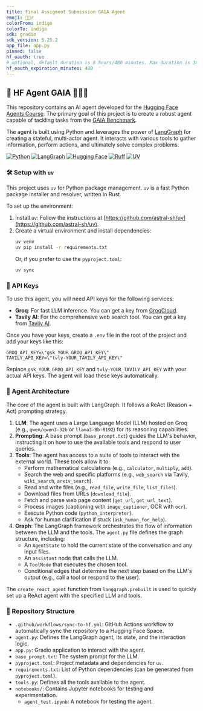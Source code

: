 ```yaml
---
title: Final Assigment Submission GAIA Agent
emoji: 🕵🏻‍♂️
colorFrom: indigo
colorTo: indigo
sdk: gradio
sdk_version: 5.25.2
app_file: app.py
pinned: false
hf_oauth: true
# optional, default duration is 8 hours/480 minutes. Max duration is 30 days/43200 minutes.
hf_oauth_expiration_minutes: 480
---
```


## 🚀 HF Agent GAIA 🕵🏻‍♂️

This repository contains an AI agent developed for the [Hugging Face Agents Course](https://huggingface.co/agents-course). The primary goal of this project is to create a robust agent capable of tackling tasks from the [GAIA Benchmark](https://huggingface.co/gaia-benchmark).

The agent is built using Python and leverages the power of [LangGraph](https://langchain-ai.github.io/langgraph/) for creating a stateful, multi-actor agent. It interacts with various tools to gather information, perform actions, and ultimately solve complex problems.

[![Python](https://img.shields.io/badge/Python-3.10%2B-blue?logo=python&logoColor=white)](https://www.python.org/)
[![LangGraph](https://img.shields.io/badge/LangGraph-✓-brightgreen?logo=data:image/svg+xml;base64,PHN2ZyBmaWxsPSIjMDBDQzY4IiByb2xlPSJpbWciIHZpZXdCb3g9IjAgMCAyNCAyNCIgeG1sbnM9Imh0dHA6Ly93d3cudzMub3JnLzIwMDAvc3ZnIj48dGl0bGU+TGFuZ0dyYXBoPC90aXRsZT48cGF0aCBkPSJNMTIgMEM1LjM3MyAwIDAgNS4zNzMgMCAxMnM1LjM3MyAxMiAxMiAxMiAxMi01LjM3MyAxMi0xMiAxMi0xMi0xMi0xMiptMCAyYTEwIDEwIDAgMSAxIDAgMjAgMTAgMTAgMCAwIDEgMC0yMFptMCAyYTggOCAwIDEgMCAwIDE2IDggOCAwIDAgMCAwLTE2WiIvPjwvc3ZnPg==)](https://langchain-ai.github.io/langgraph/)
[![Hugging Face](https://img.shields.io/badge/🤗%20Hugging%20Face-Spaces-yellow)](https://huggingface.co/spaces/ecandeloro/hf_agent_gaia_30)
[![Ruff](https://img.shields.io/endpoint?url=https://raw.githubusercontent.com/astral-sh/ruff/main/assets/badge/v2.json)](https://github.com/astral-sh/ruff)
[![UV](https://img.shields.io/badge/uv-📦-blue)](https://github.com/astral-sh/uv)

### 🛠️ Setup with `uv`

This project uses `uv` for Python package management. `uv` is a fast Python package installer and resolver, written in Rust.

To set up the environment:
1.  Install `uv`: Follow the instructions at [https://github.com/astral-sh/uv](https://github.com/astral-sh/uv).
2.  Create a virtual environment and install dependencies:
    ```bash
    uv venv
    uv pip install -r requirements.txt
    ```
    Or, if you prefer to use the `pyproject.toml`:
    ```bash
    uv sync
    ```

### 🔑 API Keys

To use this agent, you will need API keys for the following services:

*   **Groq**: For fast LLM inference. You can get a key from [GroqCloud](https://console.groq.com/keys).
*   **Tavily AI**: For the comprehensive web search tool. You can get a key from [Tavily AI](https://tavily.com/).

Once you have your keys, create a `.env` file in the root of the project and add your keys like this:

```env
GROQ_API_KEY=\"gsk_YOUR_GROQ_API_KEY\"
TAVILY_API_KEY=\"tvly-YOUR_TAVILY_API_KEY\"
```

Replace `gsk_YOUR_GROQ_API_KEY` and `tvly-YOUR_TAVILY_API_KEY` with your actual API keys. The agent will load these keys automatically.

### 🤖 Agent Architecture

The core of the agent is built with LangGraph. It follows a ReAct (Reason + Act) prompting strategy.

1.  **LLM**: The agent uses a Large Language Model (LLM) hosted on Groq (e.g., `qwen/qwen3-32b` or `llama3-8b-8192`) for its reasoning capabilities.
2.  **Prompting**: A base prompt (`base_prompt.txt`) guides the LLM's behavior, instructing it on how to use the available tools and respond to user queries.
3.  **Tools**: The agent has access to a suite of tools to interact with the external world. These tools allow it to:
    *   Perform mathematical calculations (e.g., `calculator`, `multiply`, `add`).
    *   Search the web and specific platforms (e.g., `web_search` via Tavily, `wiki_search`, `arxiv_search`).
    *   Read and write files (e.g., `read_file`, `write_file`, `list_files`).
    *   Download files from URLs (`download_file`).
    *   Fetch and parse web page content (`get_url`, `get_url_text`).
    *   Process images (captioning with `image_captioner`, OCR with `ocr`).
    *   Execute Python code (`python_interpreter`).
    *   Ask for human clarification if stuck (`ask_human_for_help`).
4.  **Graph**: The LangGraph framework orchestrates the flow of information between the LLM and the tools. The `agent.py` file defines the graph structure, including:
    *   An `AgentState` to hold the current state of the conversation and any input files.
    *   An `assistant` node that calls the LLM.
    *   A `ToolNode` that executes the chosen tool.
    *   Conditional edges that determine the next step based on the LLM's output (e.g., call a tool or respond to the user).

The `create_react_agent` function from `langgraph.prebuilt` is used to quickly set up a ReAct agent with the specified LLM and tools.

### 📁 Repository Structure

*   `.github/workflows/sync-to-hf.yml`: GitHub Actions workflow to automatically sync the repository to a Hugging Face Space.
*   `agent.py`: Defines the LangGraph agent, its state, and the interaction logic.
*   `app.py`: Gradio application to interact with the agent.
*   `base_prompt.txt`: The system prompt for the LLM.
*   `pyproject.toml`: Project metadata and dependencies for `uv`.
*   `requirements.txt`: List of Python dependencies (can be generated from `pyproject.toml`).
*   `tools.py`: Defines all the tools available to the agent.
*   `notebooks/`: Contains Jupyter notebooks for testing and experimentation.
    *   `agent_test.ipynb`: A notebook for testing the agent.
